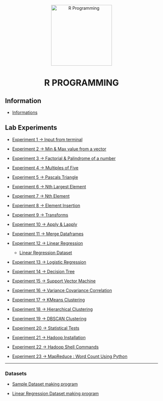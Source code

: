 <p align="center">
<img src="https://img.icons8.com/fluency/240/null/r-project.png" title = "R Programming" height='200'></p>


<h1 align="center"> R PROGRAMMING </h1>

<!-- --------------------------------------------------- -->

## Information

* [Informations](https://github.com/004Ajay/College-Lab-Works/blob/main/Info.R)


## Lab Experiments

* [Experiment 1 → Input from terminal](https://github.com/004Ajay/College-Lab-Works/blob/main/Lab%20Experiments/CmdInp.R)

* [Experiment 2 → Min & Max value from a vector](https://github.com/004Ajay/College-Lab-Works/blob/main/Lab%20Experiments/VecMinMax.R)

* [Experiment 3 → Factorial & Palindrome of a number](https://github.com/004Ajay/College-Lab-Works/blob/main/Lab%20Experiments/fact.R)

* [Experiment 4 → Multiples of Five](https://github.com/004Ajay/College-Lab-Works/blob/main/Lab%20Experiments/MultiplesOfFive.R)

* [Experiment 5 → Pascals Triangle](https://github.com/004Ajay/College-Lab-Works/blob/main/Lab%20Experiments/PasTri.R)

* [Experiment 6 → Nth Largest Element](https://github.com/004Ajay/College-Lab-Works/blob/main/Lab%20Experiments/nth_largest.R)

* [Experiment 7 → Nth Element](https://github.com/004Ajay/College-Lab-Works/blob/main/Lab%20Experiments/nth_ele.R)

* [Experiment 8 → Element Insertion](https://github.com/004Ajay/College-Lab-Works/blob/main/Lab%20Experiments/ele_ins.R)

* [Experiment 9 → Transforms](https://github.com/004Ajay/College-Lab-Works/blob/main/Lab%20Experiments/transforms.R)

* [Experiment 10 → Apply & Lapply](https://github.com/004Ajay/College-Lab-Works/blob/main/Lab%20Experiments/apply_lapply.R)

* [Experiment 11 → Merge Dataframes](https://github.com/004Ajay/College-Lab-Works/blob/main/Lab%20Experiments/merge_df.R)

* [Experiment 12 → Linear Regression](https://github.com/004Ajay/College-Lab-Works/blob/main/Lab%20Experiments/LinReg_height_weight.R)
	
	* [Linear Regression Dataset](https://github.com/004Ajay/College-Lab-Works/blob/main/Lab%20Experiments/height_weight.csv)

* [Experiment 13 → Logistic Regression](https://github.com/004Ajay/College-Lab-Works/blob/main/Lab%20Experiments/log_reg.R)

* [Experiment 14 → Decision Tree](https://github.com/004Ajay/College-Lab-Works/blob/main/Lab%20Experiments/dtree.R)

* [Experiment 15 → Support Vector Machine](https://github.com/004Ajay/College-Lab-Works/blob/main/Lab%20Experiments/svm.R)

* [Experiment 16 → Variance Covariance Correlation](https://github.com/004Ajay/College-Lab-Works/blob/main/Lab%20Experiments/iris_cov_cor.R)

* [Experiment 17 → KMeans Clustering](https://github.com/004Ajay/College-Lab-Works/blob/main/Lab%20Experiments/kmeans_cluster.R)

* [Experiment 18 → Hierarchical Clustering](https://github.com/004Ajay/College-Lab-Works/blob/main/Lab%20Experiments/hierarchical.R)

* [Experiment 19 → DBSCAN Clustering](https://github.com/004Ajay/College-Lab-Works/blob/main/Lab%20Experiments/dbscan.R)

* [Experiment 20 → Statistical Tests](https://github.com/004Ajay/College-Lab-Works/blob/main/Lab%20Experiments/stats.R)

* [Experiment 21 → Hadoop Installation](https://github.com/004Ajay/College-Lab-Works/blob/main/Lab%20Experiments/Hadoop_Insatallation.txt)

* [Experiment 22 → Hadoop Shell Commands](https://github.com/004Ajay/College-Lab-Works/blob/main/Lab%20Experiments/Hadoop_Shell_Commands.txt)

* [Experiment 23 → MapReduce : Word Count Using Python](https://github.com/004Ajay/College-Lab-Works/blob/main/Lab%20Experiments/Word_Count.py)

---

### Datasets

* [Sample Dataset making program](https://github.com/004Ajay/College-Lab-Works/blob/main/Datasets/dataset_1.R)

* [Linear Regression Dataset making program](https://github.com/004Ajay/College-Lab-Works/blob/main/Datasets/height_weight_dataset.R)